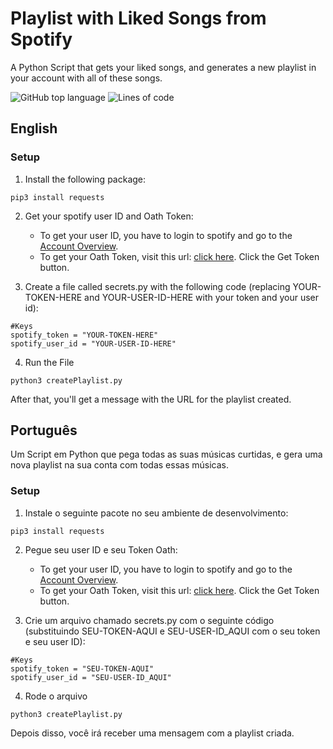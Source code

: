 # Playlist with Liked Songs from Spotify

A Python Script that gets your liked songs, and generates a new playlist in your account with all of these songs.

<p>
   <img alt="GitHub top language" src="https://img.shields.io/github/languages/top/thainapires/last10-SavedTracks-Spotify">
   <img alt="Lines of code" src="https://img.shields.io/tokei/lines/github/thainapires/last10-SavedTracks-Spotify">
</p>

## English

### Setup

1. Install the following package:

```
pip3 install requests
```

2. Get your spotify user ID and Oath Token:

   - To get your user ID, you have to login to spotify and go to the [Account Overview](https://www.spotify.com/us/account/overview/).
   - To get your Oath Token, visit this url: [click here](https://developer.spotify.com/console/post-playlists/). Click the Get Token button.


3. Create a file called secrets.py with the following code (replacing YOUR-TOKEN-HERE and YOUR-USER-ID-HERE with your token and your user id):

```
#Keys
spotify_token = "YOUR-TOKEN-HERE"
spotify_user_id = "YOUR-USER-ID-HERE"
```

4. Run the File

```
python3 createPlaylist.py
```

After that, you'll get a message with the URL for the playlist created.

## Português

Um Script em Python que pega todas as suas músicas curtidas, e gera uma nova playlist na sua conta com todas essas músicas.

### Setup

1. Instale o seguinte pacote no seu ambiente de desenvolvimento:

```
pip3 install requests
```

2. Pegue seu user ID e seu Token Oath:
   - To get your user ID, you have to login to spotify and go to the [Account Overview](https://www.spotify.com/us/account/overview/).
   - To get your Oath Token, visit this url: [click here](https://developer.spotify.com/console/post-playlists/). Click the Get Token button.


3. Crie um arquivo chamado secrets.py com o seguinte código (substituindo SEU-TOKEN-AQUI e SEU-USER-ID_AQUI com o seu token e seu user ID):

```
#Keys
spotify_token = "SEU-TOKEN-AQUI"
spotify_user_id = "SEU-USER-ID_AQUI"
```

4. Rode o arquivo

```
python3 createPlaylist.py
```

Depois disso, você irá receber uma mensagem com a playlist criada.
